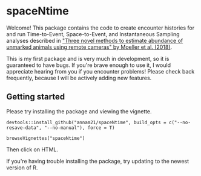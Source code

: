 # spaceNtime
Welcome! This package contains the code to create encounter histories for and run Time-to-Event, Space-to-Event, and Instantaneous Sampling analyses described in ["Three novel methods to estimate abundance of unmarked animals using remote cameras" by Moeller et al. (2018)](https://esajournals.onlinelibrary.wiley.com/doi/full/10.1002/ecs2.2331).

This is my first package and is very much in development, so it is guaranteed to have bugs. If you're brave enough to use it, I would appreciate hearing from you if you encounter problems! Please check back frequently, because I will be actively adding new features. 

## Getting started 
Please try installing the package and viewing the vignette.

`devtools::install_github("annam21/spaceNtime", build_opts = c("--no-resave-data", "--no-manual"), force = T)`

`browseVignettes("spaceNtime")`

Then click on HTML. 

If you're having trouble installing the package, try updating to the newest version of R. 